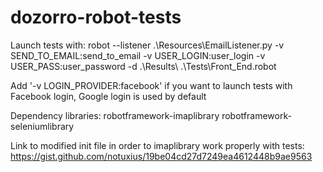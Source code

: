 # dozorro-robot-tests

Launch tests with:
robot --listener .\Resources\EmailListener.py -v SEND_TO_EMAIL:send_to_email -v USER_LOGIN:user_login -v USER_PASS:user_password -d .\Results\ .\Tests\Front_End.robot

Add '-v LOGIN_PROVIDER:facebook' if you want to launch tests with Facebook login, Google login is used by default

Dependency libraries:
robotframework-imaplibrary
robotframework-seleniumlibrary

Link to modified init file in order to imaplibrary work properly with tests:
https://gist.github.com/notuxius/19be04cd27d7249ea4612448b9ae9563